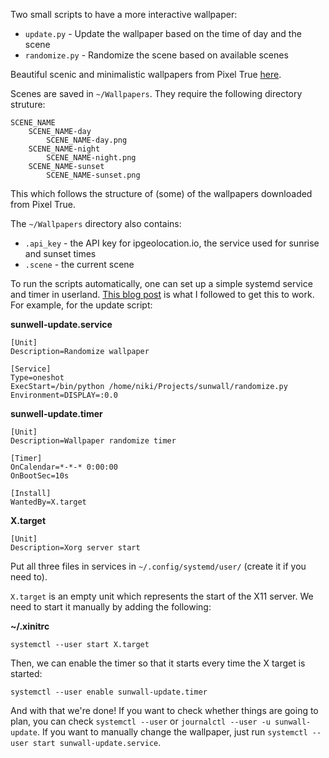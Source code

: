 Two small scripts to have a more interactive wallpaper:
 - `update.py` - Update the wallpaper based on the time of day and the scene
 - `randomize.py` - Randomize the scene based on available scenes

Beautiful scenic and minimalistic wallpapers from Pixel True [here](https://www.pixeltrue.com/scenic-illustrations).

Scenes are saved in `~/Wallpapers`. They require the following directory struture:
```
SCENE_NAME
    SCENE_NAME-day
        SCENE_NAME-day.png
    SCENE_NAME-night
        SCENE_NAME-night.png
    SCENE_NAME-sunset
        SCENE_NAME-sunset.png
```
This which follows the structure of (some) of the wallpapers downloaded from Pixel True.

The `~/Wallpapers` directory also contains:
 - `.api_key` - the API key for ipgeolocation.io, the service used for sunrise and sunset times
 - `.scene` - the current scene

To run the scripts automatically, one can set up a simple systemd service and timer in userland. [This blog post](https://ihaveabackup.net/2016/03/14/wallpaper-changer-with-systemd/) is what I followed to get this to work. For example, for the update script:

**sunwell-update.service**
```
[Unit]
Description=Randomize wallpaper

[Service]
Type=oneshot
ExecStart=/bin/python /home/niki/Projects/sunwall/randomize.py
Environment=DISPLAY=:0.0
```

**sunwell-update.timer**
```
[Unit]
Description=Wallpaper randomize timer

[Timer]
OnCalendar=*-*-* 0:00:00
OnBootSec=10s

[Install]
WantedBy=X.target
```

**X.target**
```
[Unit]
Description=Xorg server start
```

Put all three files in services in `~/.config/systemd/user/` (create it if you need to).

`X.target` is an empty unit which represents the start of the X11 server. We need to start it manually by adding the following:

**~/.xinitrc**
```
systemctl --user start X.target
```

Then, we can enable the timer so that it starts every time the X target is started:

```
systemctl --user enable sunwall-update.timer
```

And with that we're done! If you want to check whether things are going to plan, you can check `systemctl --user` or `journalctl --user -u sunwall-update`. If you want to manually change the wallpaper, just run `systemctl --user start sunwall-update.service`.
